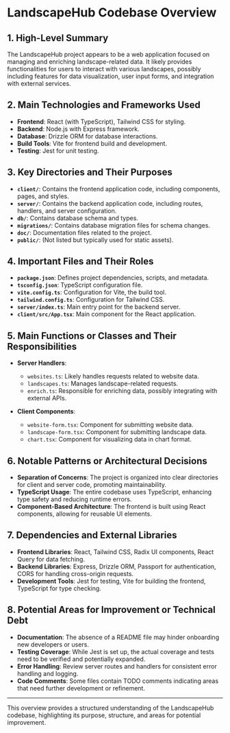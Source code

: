 # LandscapeHub Codebase Overview

## 1. High-Level Summary
The LandscapeHub project appears to be a web application focused on managing and enriching landscape-related data. It likely provides functionalities for users to interact with various landscapes, possibly including features for data visualization, user input forms, and integration with external services.

## 2. Main Technologies and Frameworks Used
- **Frontend**: React (with TypeScript), Tailwind CSS for styling.
- **Backend**: Node.js with Express framework.
- **Database**: Drizzle ORM for database interactions.
- **Build Tools**: Vite for frontend build and development.
- **Testing**: Jest for unit testing.

## 3. Key Directories and Their Purposes
- **`client/`**: Contains the frontend application code, including components, pages, and styles.
- **`server/`**: Contains the backend application code, including routes, handlers, and server configuration.
- **`db/`**: Contains database schema and types.
- **`migrations/`**: Contains database migration files for schema changes.
- **`doc/`**: Documentation files related to the project.
- **`public/`**: (Not listed but typically used for static assets).

## 4. Important Files and Their Roles
- **`package.json`**: Defines project dependencies, scripts, and metadata.
- **`tsconfig.json`**: TypeScript configuration file.
- **`vite.config.ts`**: Configuration for Vite, the build tool.
- **`tailwind.config.ts`**: Configuration for Tailwind CSS.
- **`server/index.ts`**: Main entry point for the backend server.
- **`client/src/App.tsx`**: Main component for the React application.

## 5. Main Functions or Classes and Their Responsibilities
- **Server Handlers**: 
  - `websites.ts`: Likely handles requests related to website data.
  - `landscapes.ts`: Manages landscape-related requests.
  - `enrich.ts`: Responsible for enriching data, possibly integrating with external APIs.
  
- **Client Components**: 
  - `website-form.tsx`: Component for submitting website data.
  - `landscape-form.tsx`: Component for submitting landscape data.
  - `chart.tsx`: Component for visualizing data in chart format.

## 6. Notable Patterns or Architectural Decisions
- **Separation of Concerns**: The project is organized into clear directories for client and server code, promoting maintainability.
- **TypeScript Usage**: The entire codebase uses TypeScript, enhancing type safety and reducing runtime errors.
- **Component-Based Architecture**: The frontend is built using React components, allowing for reusable UI elements.

## 7. Dependencies and External Libraries
- **Frontend Libraries**: React, Tailwind CSS, Radix UI components, React Query for data fetching.
- **Backend Libraries**: Express, Drizzle ORM, Passport for authentication, CORS for handling cross-origin requests.
- **Development Tools**: Jest for testing, Vite for building the frontend, TypeScript for type checking.

## 8. Potential Areas for Improvement or Technical Debt
- **Documentation**: The absence of a README file may hinder onboarding new developers or users.
- **Testing Coverage**: While Jest is set up, the actual coverage and tests need to be verified and potentially expanded.
- **Error Handling**: Review server routes and handlers for consistent error handling and logging.
- **Code Comments**: Some files contain TODO comments indicating areas that need further development or refinement.

---

This overview provides a structured understanding of the LandscapeHub codebase, highlighting its purpose, structure, and areas for potential improvement.